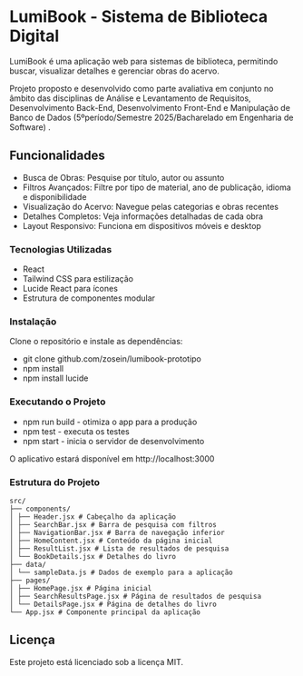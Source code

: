 # LumiBook - Sistema de Biblioteca Digital

LumiBook é uma aplicação web para sistemas de biblioteca, permitindo buscar, visualizar detalhes e gerenciar obras do acervo.

Projeto proposto e desenvolvido como parte avaliativa em conjunto no âmbito das disciplinas de Análise e Levantamento de Requisitos, Desenvolvimento Back-End, Desenvolvimento Front-End e Manipulação de Banco de Dados (5ºperíodo/Semestre 2025/Bacharelado em Engenharia de Software) .

## Funcionalidades

- Busca de Obras: Pesquise por título, autor ou assunto
- Filtros Avançados: Filtre por tipo de material, ano de publicação, idioma e disponibilidade
- Visualização do Acervo: Navegue pelas categorias e obras recentes
- Detalhes Completos: Veja informações detalhadas de cada obra
- Layout Responsivo: Funciona em dispositivos móveis e desktop

### Tecnologias Utilizadas

- React
- Tailwind CSS para estilização
- Lucide React para ícones
- Estrutura de componentes modular

### Instalação

Clone o repositório e instale as dependências:

- git clone github.com/zosein/lumibook-prototipo
- npm install
- npm install lucide

### Executando o Projeto

- npm run build - otimiza o app para a produção
- npm test - executa os testes
- npm start - inicia o servidor de desenvolvimento

O aplicativo estará disponível em http://localhost:3000

### Estrutura do Projeto
```
src/
├── components/
│ ├── Header.jsx # Cabeçalho da aplicação
│ ├── SearchBar.jsx # Barra de pesquisa com filtros
│ ├── NavigationBar.jsx # Barra de navegação inferior
│ ├── HomeContent.jsx # Conteúdo da página inicial
│ ├── ResultList.jsx # Lista de resultados de pesquisa
│ └── BookDetails.jsx # Detalhes do livro
├── data/
│ └── sampleData.js # Dados de exemplo para a aplicação
├── pages/
│ ├── HomePage.jsx # Página inicial
│ ├── SearchResultsPage.jsx # Página de resultados de pesquisa
│ └── DetailsPage.jsx # Página de detalhes do livro
└── App.jsx # Componente principal da aplicação
```

## Licença

Este projeto está licenciado sob a licença MIT.

